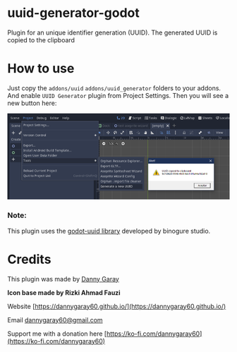 # uuid-generator-godot
Plugin for an unique identifier generation (UUID). The generated UUID is copied to the clipboard

# How to use
Just copy the `addons/uuid` `addons/uuid_generator` folders to your addons. And enable `UUID Generator` plugin from Project Settings.
Then you will see a new button here:

![](https://raw.githubusercontent.com/dannygaray60/uuid-generator-godot/main/how_to_use.png)

### Note:
This plugin uses the [godot-uuid library](https://github.com/binogure-studio/godot-uuid) developed by binogure studio.

# Credits

This plugin was made by [Danny Garay](https://twitter.com/dannygaray60)

**Icon base made by Rizki Ahmad Fauzi**

Website
[https://dannygaray60.github.io/](https://dannygaray60.github.io/)

Email
[dannygaray60@gmail.com](mailto:dannygaray60@gmail.com)

Support me with a donation here
[https://ko-fi.com/dannygaray60](https://ko-fi.com/dannygaray60)